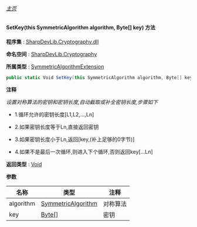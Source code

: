 ###### [主页](./Index.md "主页")

#### SetKey(this SymmetricAlgorithm algorithm, Byte[] key) 方法

**程序集** : [SharpDevLib.Cryptography.dll](./SharpDevLib.Cryptography.assembly.md "SharpDevLib.Cryptography.dll")

**命名空间** : [SharpDevLib.Cryptography](./SharpDevLib.Cryptography.namespace.md "SharpDevLib.Cryptography")

**所属类型** : [SymmetricAlgorithmExtension](./SharpDevLib.Cryptography.SymmetricAlgorithmExtension.md "SymmetricAlgorithmExtension")

``` csharp
public static Void SetKey(this SymmetricAlgorithm algorithm, Byte[] key)
```

**注释**

*设置对称算法的密钥和密钥长度,自动截取或补全密钥长度,步骤如下*

* 1.循环允许的密钥长度[L1,L2,...,Ln]

* 2.如果密钥长度等于Ln,直接返回密钥

* 3.如果密钥长度小于Ln,返回[key,(补上足够的0字节)]

* 4.如果不是最后一次循环,则进入下个循环,否则返回key[...Ln]



**返回类型** : [Void](https://learn.microsoft.com/en-us/dotnet/api/system.void "Void")


**参数**

|名称|类型|注释|
|---|---|---|
|algorithm|[SymmetricAlgorithm](https://learn.microsoft.com/en-us/dotnet/api/system.security.cryptography.symmetricalgorithm "SymmetricAlgorithm")|对称算法|
|key|[Byte\[\]](https://learn.microsoft.com/en-us/dotnet/api/system.byte[] "Byte\[\]")|密钥|


